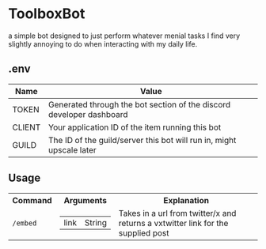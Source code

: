 # ToolboxBot

a simple bot designed to just perform whatever menial tasks I find very slightly annoying to do when interacting with my daily life.

## .env

|  Name  | Value |
| ------ | ----- |
| TOKEN  | Generated through the bot section of the discord developer dashboard |
| CLIENT | Your application ID of the item running this bot |
| GUILD  | The ID of the guild/server this bot will run in, might upscale later |

## Usage

<table>
    <tr>
        <th>Command</th>
        <th>Arguments</th>
        <th>Explanation</th>
    </tr>
    <tr>
        <td><code>/embed</code></td>
        <td>
            <table>
                <tr>
                    <td>link</td>
                    <td>String</td>
                <tr>
            </table>
        </td>
        <td>Takes in a url from twitter/x and returns a vxtwitter link for the supplied post</td>
    </tr>
</table>
